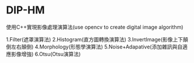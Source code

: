 # DIP-HM
使用C++實現影像處理演算法(use opencv to create digital image algorithm)

1.Filter(遮罩演算法)
2.Histogram(直方圖轉換演算法)
3.InvertImage(影像上下顛倒左右顛倒)
4.Morphology(形態學演算法)
5.Noise+Adapative(添加雜訊與自適應影像增強)
6.Otsu(Otsu演算法)
